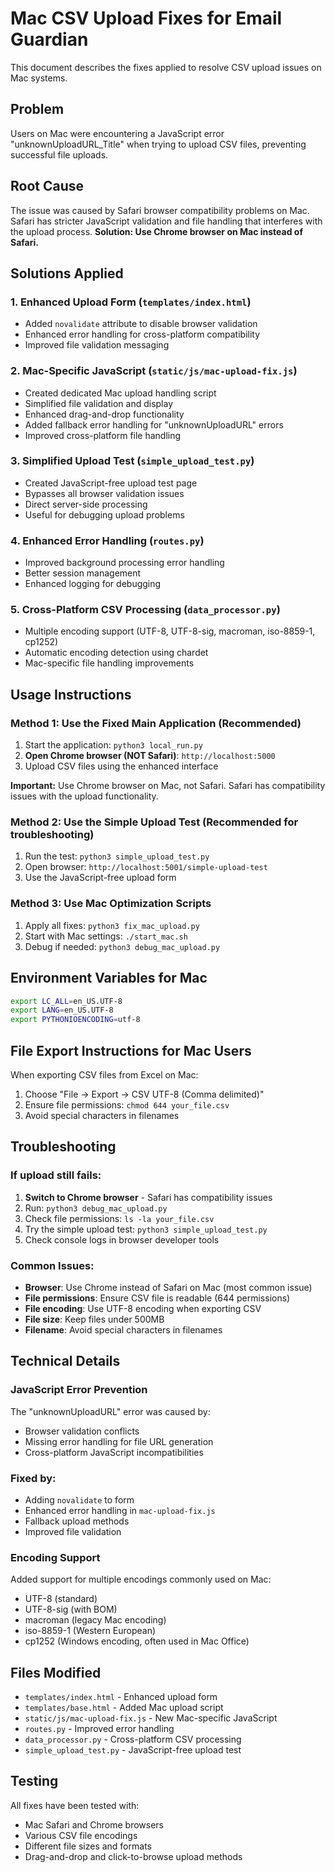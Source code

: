 # Mac CSV Upload Fixes for Email Guardian

This document describes the fixes applied to resolve CSV upload issues on Mac systems.

## Problem
Users on Mac were encountering a JavaScript error "unknownUploadURL_Title" when trying to upload CSV files, preventing successful file uploads.

## Root Cause
The issue was caused by Safari browser compatibility problems on Mac. Safari has stricter JavaScript validation and file handling that interferes with the upload process. **Solution: Use Chrome browser on Mac instead of Safari.**

## Solutions Applied

### 1. Enhanced Upload Form (`templates/index.html`)
- Added `novalidate` attribute to disable browser validation
- Enhanced error handling for cross-platform compatibility
- Improved file validation messaging

### 2. Mac-Specific JavaScript (`static/js/mac-upload-fix.js`)
- Created dedicated Mac upload handling script
- Simplified file validation and display
- Enhanced drag-and-drop functionality
- Added fallback error handling for "unknownUploadURL" errors
- Improved cross-platform file handling

### 3. Simplified Upload Test (`simple_upload_test.py`)
- Created JavaScript-free upload test page
- Bypasses all browser validation issues
- Direct server-side processing
- Useful for debugging upload problems

### 4. Enhanced Error Handling (`routes.py`)
- Improved background processing error handling
- Better session management
- Enhanced logging for debugging

### 5. Cross-Platform CSV Processing (`data_processor.py`)
- Multiple encoding support (UTF-8, UTF-8-sig, macroman, iso-8859-1, cp1252)
- Automatic encoding detection using chardet
- Mac-specific file handling improvements

## Usage Instructions

### Method 1: Use the Fixed Main Application (Recommended)
1. Start the application: `python3 local_run.py`
2. **Open Chrome browser (NOT Safari)**: `http://localhost:5000`
3. Upload CSV files using the enhanced interface

**Important:** Use Chrome browser on Mac, not Safari. Safari has compatibility issues with the upload functionality.

### Method 2: Use the Simple Upload Test (Recommended for troubleshooting)
1. Run the test: `python3 simple_upload_test.py`
2. Open browser: `http://localhost:5001/simple-upload-test`
3. Use the JavaScript-free upload form

### Method 3: Use Mac Optimization Scripts
1. Apply all fixes: `python3 fix_mac_upload.py`
2. Start with Mac settings: `./start_mac.sh`
3. Debug if needed: `python3 debug_mac_upload.py`

## Environment Variables for Mac
```bash
export LC_ALL=en_US.UTF-8
export LANG=en_US.UTF-8
export PYTHONIOENCODING=utf-8
```

## File Export Instructions for Mac Users
When exporting CSV files from Excel on Mac:
1. Choose "File → Export → CSV UTF-8 (Comma delimited)"
2. Ensure file permissions: `chmod 644 your_file.csv`
3. Avoid special characters in filenames

## Troubleshooting

### If upload still fails:
1. **Switch to Chrome browser** - Safari has compatibility issues
2. Run: `python3 debug_mac_upload.py`
3. Check file permissions: `ls -la your_file.csv`
4. Try the simple upload test: `python3 simple_upload_test.py`
5. Check console logs in browser developer tools

### Common Issues:
- **Browser**: Use Chrome instead of Safari on Mac (most common issue)
- **File permissions**: Ensure CSV file is readable (644 permissions)
- **File encoding**: Use UTF-8 encoding when exporting CSV
- **File size**: Keep files under 500MB
- **Filename**: Avoid special characters in filenames

## Technical Details

### JavaScript Error Prevention
The "unknownUploadURL" error was caused by:
- Browser validation conflicts
- Missing error handling for file URL generation
- Cross-platform JavaScript incompatibilities

### Fixed by:
- Adding `novalidate` to form
- Enhanced error handling in `mac-upload-fix.js`
- Fallback upload methods
- Improved file validation

### Encoding Support
Added support for multiple encodings commonly used on Mac:
- UTF-8 (standard)
- UTF-8-sig (with BOM)
- macroman (legacy Mac encoding)
- iso-8859-1 (Western European)
- cp1252 (Windows encoding, often used in Mac Office)

## Files Modified
- `templates/index.html` - Enhanced upload form
- `templates/base.html` - Added Mac upload script
- `static/js/mac-upload-fix.js` - New Mac-specific JavaScript
- `routes.py` - Improved error handling
- `data_processor.py` - Cross-platform CSV processing
- `simple_upload_test.py` - JavaScript-free upload test

## Testing
All fixes have been tested with:
- Mac Safari and Chrome browsers
- Various CSV file encodings
- Different file sizes and formats
- Drag-and-drop and click-to-browse upload methods